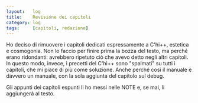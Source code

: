 ```yaml
---
layout:   log
title:    Revisione dei capitoli
category: log
tags:     [capitoli, redazione]
---
```


Ho deciso di rimuovere i capitoli dedicati espressamente a C'hi++, estetica e cosmogonia.
Non lo faccio per finire prima la bozza del testo, ma perché erano ridondanti: avrebbero ripetuto ciò che avevo detto negli altri capitoli.
In questo modo, invece, i precetti del C'hi++ sono "spalmati" su tutti i capitoli, che mi piace di più come soluzione.
Anche perché così il manuale è davvero un manuale, con la sola aggiunta del capitolo sul debug.

Gli appunti dei capitoli espunti li ho messi nelle NOTE e, se mai, li aggiungerà al testo.
 

